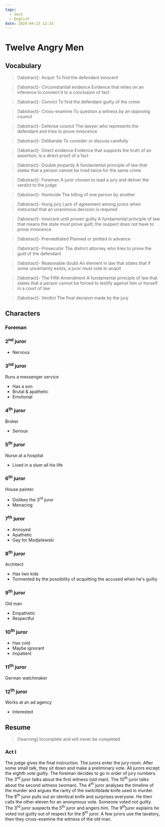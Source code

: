 ```yaml
---
tags:
  - Sec5
  - English
date: 2024-04-23 12:33
---
```


# Twelve Angry Men

## Vocabulary

> [!abstract]- Acquit
> To find the defendant innocent

> [!abstract]- Circumstantial evidence
> Evidence that relies on an inference to connect it to a conclusion of fact

> [!abstract]- Convict
> To find the defendant guilty of the crime

> [!abstract]- Cross-examine
> To question a witness by an opposing council

> [!abstract]- Defense council
> The lawyer who represents the defendant and tries to prove innocence

> [!abstract]- Deliberate
> To consider or discuss carefully

> [!abstract]- Direct evidence
> Evidence that supports the truth of an assertion; is a direct proof of a fact

> [!abstract]- Double jeopardy
> A fundamental principle of law that states that a person cannot be tried twice for the same crime

> [!abstract]- Foreman
> A juror chosen to lead a jury and deliver the verdict to the judge

> [!abstract]- Homicide
> The killing of one person by another

> [!abstract]- Hung jury
> Lack of agreement among jurors when instructed that an unanimous decision is required

> [!abstract]- Innocent until proven guilty
> A fundamental principle of law that means the state must prove guilt; the suspect does not have to prove innocence

> [!abstract]- Premeditated
> Planned or plotted in advance

> [!abstract]- Prosecutor
> The district attorney who tries to prove the guilt of the defendant

> [!abstract]- Reasonable doubt
> An element in law that states that if some uncertainty exists, a juror must vote to acquit

> [!abstract]- The Fifth Amendment
> A fundamental principle of law that states that a person cannot be forced to testify against him or herself in a court of law

> [!abstract]- Verdict
> The final decision made by the jury

## Characters

### Foreman



### 2<sup>nd</sup> juror

- Nervous

### 3<sup>nd</sup> juror

Runs a messenger service

- Has a son
- Brutal & apathetic
- Emotional

### 4<sup>th</sup> juror

Broker

- Serious

### 5<sup>th</sup> juror

Nurse at a hospital

- Lived in a slum all his life

### 6<sup>th</sup> juror

House painter

- Dislikes the 3<sup>rd</sup> juror
- Menacing

### 7<sup>th</sup> juror

- Annoyed
- Apathetic
- Gay for Modjelewski

### 8<sup>th</sup> juror

Architect

- Has two kids
- Tormented by the possibility of acquitting the accused when he's guilty

### 9<sup>th</sup> juror

Old man

- Empathetic
- Respectful

### 10<sup>th</sup> juror

- Has cold
- Maybe ignorant
- Impatient

### 11<sup>th</sup> juror

German watchmaker

### 12<sup>th</sup> juror

Works at an ad agency

- Interested

## Resume

> [!warning] Incomplete and will never be completed

### Act I

The judge gives the final instruction. The jurors enter the jury room. After some small talk, they sit down and make a preliminary vote. All jurors except the eighth vote guilty. The foreman decides to go in order of jury numbers. The 3<sup>rd</sup> juror talks about the first witness (old man). The 10<sup>th</sup> juror talks about the second witness (woman). The 4<sup>th</sup> juror analyses the timeline of the murder and argues the rarity of the switchblade knife used in murder. The 8<sup>th</sup> juror pulls out an identical knife and surprises everyone. He then calls the other eleven for an anonymous vote. Someone voted not guilty. The 3<sup>rd</sup> juror suspects the 5<sup>th</sup> juror and angers him. The 9<sup>th</sup>juror explains he voted not guilty out of respect for the 8<sup>th</sup> juror. A few jurors use the lavatory, then they cross-examine the witness of the old man.
